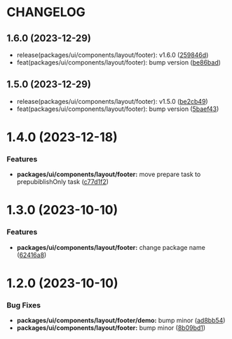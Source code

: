 # CHANGELOG

## 1.6.0 (2023-12-29)

* release(packages/ui/components/layout/footer): v1.6.0 ([259846d](https://github.mpi-internal.com/scmspain/frontend-all--pet-project-ts/commit/259846d))
* feat(packages/ui/components/layout/footer): bump version ([be86bad](https://github.mpi-internal.com/scmspain/frontend-all--pet-project-ts/commit/be86bad))



## 1.5.0 (2023-12-29)

* release(packages/ui/components/layout/footer): v1.5.0 ([be2cb49](https://github.mpi-internal.com/scmspain/frontend-all--pet-project-ts/commit/be2cb49))
* feat(packages/ui/components/layout/footer): bump version ([5baef43](https://github.mpi-internal.com/scmspain/frontend-all--pet-project-ts/commit/5baef43))



# 1.4.0 (2023-12-18)


### Features

* **packages/ui/components/layout/footer:** move prepare task to prepubiblishOnly task ([c77d1f2](https://github.mpi-internal.com/scmspain/frontend-all--pet-project-skeleton/commit/c77d1f2a6eb4f505904980f48937dc9dd1c10859))



# 1.3.0 (2023-10-10)


### Features

* **packages/ui/components/layout/footer:** change package name ([62416a8](https://github.mpi-internal.com/scmspain/frontend-all--pet-project-skeleton/commit/62416a85d29ceeeafd964e74365c1dde99512f1a))



# 1.2.0 (2023-10-10)


### Bug Fixes

* **packages/ui/components/layout/footer/demo:** bump minor ([ad8bb54](https://github.mpi-internal.com/scmspain/frontend-all--pet-project-skeleton/commit/ad8bb54572416a39c6a2bc41cf74763fedca8dc0))
* **packages/ui/components/layout/footer:** bump minor ([8b09bd1](https://github.mpi-internal.com/scmspain/frontend-all--pet-project-skeleton/commit/8b09bd168ecaf3d4356604540f6a0ad0702868a0))